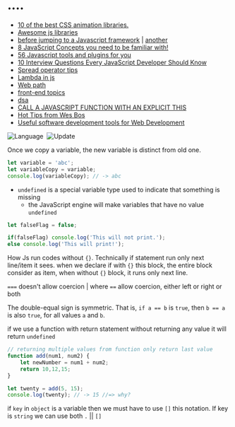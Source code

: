 # ....

- [10 of the best CSS animation libraries.](https://dev.to/weeb/10-of-the-best-css-animation-libraries-31d7)
- [Awesome js libraries](https://twitter.com/sunilc_/status/1336371860649361408)
- [before jumping to a Javascript framework](https://twitter.com/laasrinadiaa/status/1325468732639109121) | [another](https://twitter.com/ravinwashere/status/1339530417834131462)
- [8 JavaScript Concepts you need to be familiar with!](https://twitter.com/SimonHoiberg/status/1334548171175976968)
- [56 Javascript tools and plugins for you](https://twitter.com/TechParida/status/1332657326705180677)
- [10 Interview Questions Every JavaScript Developer Should Know](https://twitter.com/nickbulljs/status/1317813251053441024)
- [Spread operator tips](https://twitter.com/girlie_mac/status/1263955788990566400/photo/1)
- [Lambda in js](http://willtaylor.blog/an-introduction-to-lambda-calculus-explained-through-javascript/)
- [Web path](https://twitter.com/javascriptual/status/1236415196509470722)
- [front-end topics](https://gist.github.com/emmabostian/aea646464456c2fb4ad66f1051faba83)
- [dsa](https://gist.github.com/emmabostian/c996c68458dd5eb770529b52dd7bfb00)
- [CALL A JAVASCRIPT FUNCTION WITH AN EXPLICIT THIS](https://delicious-insights.com/en/posts/call-and-apply-in-javascript/)
- [Hot Tips from Wes Bos](https://twitter.com/wesbos/timelines/1189618481672667136)
- [Useful software development tools for Web Development](https://twitter.com/Carlillo/status/1328085569625264130)


![Language](https://img.shields.io/badge/JavaScript-vES6+-important)&nbsp;
![Update](https://img.shields.io/badge/Last%20Update-September%2028,%202022-brightgreen)&nbsp;

Once we copy a variable, the new variable is distinct from old one.

```js
let variable = 'abc';
let variableCopy = variable;
console.log(variableCopy); // -> abc
```

- `undefined` is a special variable type used to indicate that something is missing
	- the JavaScript engine will make variables that have no value `undefined`

```js
let falseFlag = false;

if(falseFlag) console.log('This will not print.');
else console.log('This will print!');
```

How Js run codes without `{}`. Technically if statement run only next line/item it sees. when we declare if with `{}` this block, the entire block consider as item, when without `{}` block, it runs only next line.

`===` doesn't allow coercion | where `==` allow coercion, either left or right or both

The double-equal sign is symmetric. That is, `if a == b` is `true`, then `b == a` is also `true`, for all values `a` and `b`.

if we use a function with return statement without returning any value it will return `undefined`

```js
// returning multiple values from function only return last value
function add(num1, num2) {
    let newNumber = num1 + num2;
    return 10,12,15;
}

let twenty = add(5, 15);
console.log(twenty); // -> 15 //=> why?
```

if `key` in `object` is a variable then we must have to use `[]` this notation. If key is `string` we can use both `.` || `[]`
